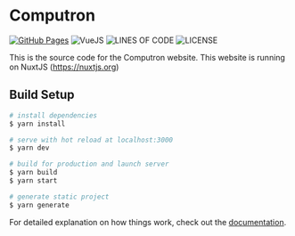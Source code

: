 # Computron

[![GitHub Pages](https://github.com/jacobtread/Computron/actions/workflows/gh-pages.yml/badge.svg)](https://github.com/jacobtread/Computron/actions/workflows/gh-pages.yml)
![VueJS](https://img.shields.io/badge/Powered%20By-NuxtJS-68A063?style=for-the-badge)
![LINES OF CODE](https://img.shields.io/tokei/lines/github/jacobtread/Computron?style=for-the-badge)
![LICENSE](https://img.shields.io/github/license/jacobtread/Computron?style=for-the-badge)

This is the source code for the Computron website.
This website is running on NuxtJS (https://nuxtjs.org)


## Build Setup

```bash
# install dependencies
$ yarn install

# serve with hot reload at localhost:3000
$ yarn dev

# build for production and launch server
$ yarn build
$ yarn start

# generate static project
$ yarn generate
```

For detailed explanation on how things work, check out the [documentation](https://nuxtjs.org).
